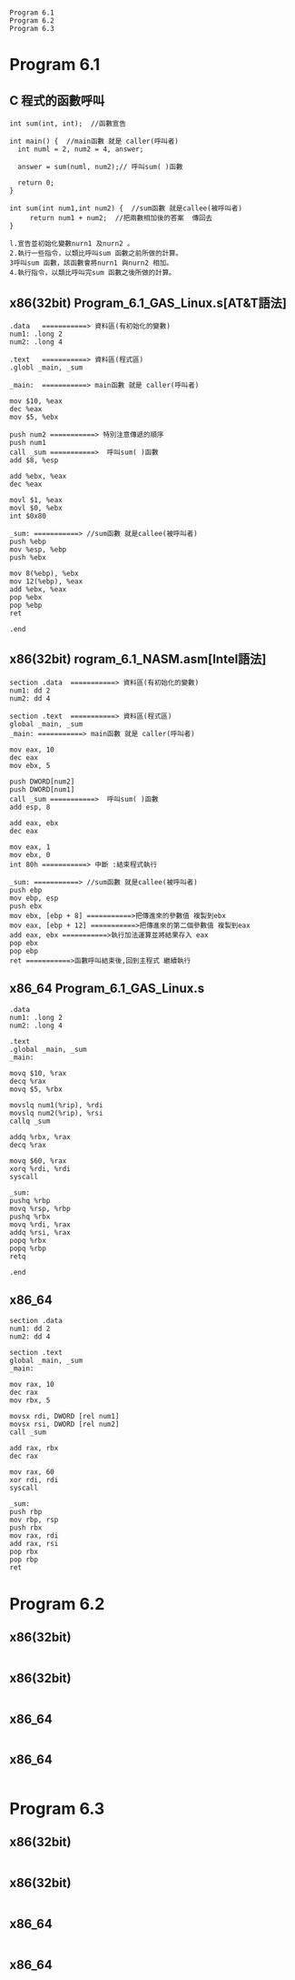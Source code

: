#
```
Program 6.1
Program 6.2
Program 6.3
```

# Program 6.1

## C 程式的函數呼叫
```
int sum(int, int);  //函數宣告

int main() {  //main函數 就是 caller(呼叫者)
  int numl = 2, num2 = 4, answer;
  
  answer = sum(numl, num2);// 呼叫sum( )函數

  return 0;
}

int sum(int num1,int num2) {  //sum函數 就是callee(被呼叫者)
     return num1 + num2;  //把兩數相加後的答案  傳回去
}
```
```
l.宣告並初始化變數nurn1 及nurn2 。
2.執行一些指令，以類比呼叫sum 函數之前所做的計算。
3呼叫sum 函數，該函數會將nurn1 與nurn2 相加。
4.執行指令，以類比呼叫完sum 函數之後所做的計算。
```
## x86(32bit)  Program_6.1_GAS_Linux.s[AT&T語法]
```
.data   ===========> 資料區(有初始化的變數)
num1: .long 2
num2: .long 4

.text   ===========> 資料區(程式區)
.globl _main, _sum

_main:  ===========> main函數 就是 caller(呼叫者)
 
mov $10, %eax
dec %eax
mov $5, %ebx

push num2 ===========> 特別注意傳遞的順序
push num1
call _sum ===========>  呼叫sum( )函數
add $8, %esp

add %ebx, %eax
dec %eax

movl $1, %eax
movl $0, %ebx
int $0x80

_sum: ===========> //sum函數 就是callee(被呼叫者)
push %ebp
mov %esp, %ebp
push %ebx

mov 8(%ebp), %ebx
mov 12(%ebp), %eax
add %ebx, %eax
pop %ebx
pop %ebp
ret

.end
```
## x86(32bit) rogram_6.1_NASM.asm[Intel語法]
```
section .data  ===========> 資料區(有初始化的變數)
num1: dd 2
num2: dd 4

section .text  ===========> 資料區(程式區)
global _main, _sum
_main: ===========> main函數 就是 caller(呼叫者)

mov eax, 10
dec eax
mov ebx, 5

push DWORD[num2]
push DWORD[num1]
call _sum ===========>  呼叫sum( )函數
add esp, 8

add eax, ebx
dec eax

mov eax, 1
mov ebx, 0
int 80h ===========> 中斷 :結束程式執行

_sum: ===========> //sum函數 就是callee(被呼叫者)
push ebp
mov ebp, esp
push ebx
mov ebx, [ebp + 8] ===========>把傳進來的參數值 複製到ebx
mov eax, [ebp + 12] ===========>把傳進來的第二個參數值 複製到eax
add eax, ebx ===========>執行加法運算並將結果存入 eax
pop ebx
pop ebp
ret ===========>函數呼叫結束後,回到主程式 繼續執行
```
## x86_64 Program_6.1_GAS_Linux.s
```
.data
num1: .long 2
num2: .long 4

.text
.global _main, _sum
_main:

movq $10, %rax
decq %rax
movq $5, %rbx

movslq num1(%rip), %rdi
movslq num2(%rip), %rsi
callq _sum

addq %rbx, %rax
decq %rax

movq $60, %rax
xorq %rdi, %rdi
syscall

_sum:
pushq %rbp
movq %rsp, %rbp
pushq %rbx
movq %rdi, %rax
addq %rsi, %rax
popq %rbx
popq %rbp
retq

.end
```
## x86_64
```
section .data
num1: dd 2
num2: dd 4

section .text
global _main, _sum
_main:

mov rax, 10
dec rax
mov rbx, 5

movsx rdi, DWORD [rel num1]
movsx rsi, DWORD [rel num2]
call _sum

add rax, rbx
dec rax

mov rax, 60
xor rdi, rdi
syscall

_sum:
push rbp
mov rbp, rsp
push rbx
mov rax, rdi
add rax, rsi
pop rbx
pop rbp
ret
```
# Program 6.2
## x86(32bit)
```

```
## x86(32bit)
```

```
## x86_64
```

```
## x86_64
```

```
# Program 6.3
## x86(32bit)
```

```
## x86(32bit)
```

```
## x86_64
```

```
## x86_64
```

```
